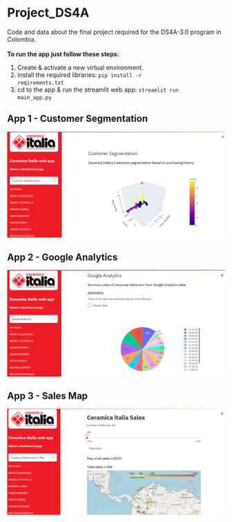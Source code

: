 # Project_DS4A
Code and data about the final project required for the DS4A-3.0 program in Colombia. <br /> 
<br />
**To run the app just follow these steps:** <br />
1. Create & activate a new virtual environment.
2. install the required libraries: <code>pip install -r reqirements.txt</code>
3. cd to the app & run the streamlit web app: <code>streamlit run main_app.py</code>

## App 1 - Customer Segmentation
<img src="./app1.jpg">

## App 2 - Google Analytics
<img src="./app2.jpg">

## App 3 - Sales Map
<img src="./app3.jpg">
